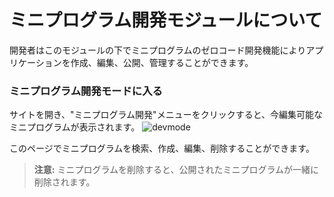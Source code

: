 # ミニプログラム開発モジュールについて
開発者はこのモジュールの下でミニプログラムのゼロコード開発機能によりアプリケーションを作成、編集、公開、管理することができます。

### ミニプログラム開発モードに入る
サイトを開き、"ミニプログラム開発"メニューをクリックすると、今編集可能なミニプログラムが表示されます。
![devmode](https://docimages.blob.core.chinacloudapi.cn/images/Kris/Apps/paneldev20201120.png)

このページでミニプログラムを検索、作成、編集、削除することができます。

> **注意:**
> ミニプログラムを削除すると、公開されたミニプログラムが一緒に削除されます。
